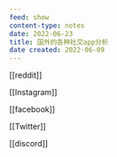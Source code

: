 ```yaml
---
feed: show
content-type: notes
date: 2022-06-23
title: 国外的各种社交app分析
date created: 2022-06-09
---
```


[[reddit]]

[[Instagram]]

[[facebook]]

[[Twitter]]

[[discord]]
